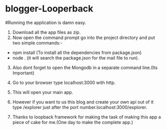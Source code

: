 # blogger-Looperback

#Running the application is damn easy.

1. Download all the app files as zip.
2. Now open the command prompt go into the project directory and put two simple commands:-
- npm install    (To install all the dependencies from package.json)
- node .         (it will search the package.json for the mail file to run).

3. Also dont forget to open the Mongodb in a separate command line.(Its Important)
4. Go to your browser type localhost:3000 with http.
5. This will open your main app.
6. However if you want to us this blog and create your own api out of it type /explorer just after the port number.localhost:3000/explorer.


7. Thanks to loopback framework for making the task of making this app a piece of cake for me.(One day to make the complete app.)
